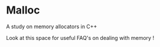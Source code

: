 # Malloc
A study on memory allocators in C++

Look at this space for useful FAQ's on dealing with memory !

